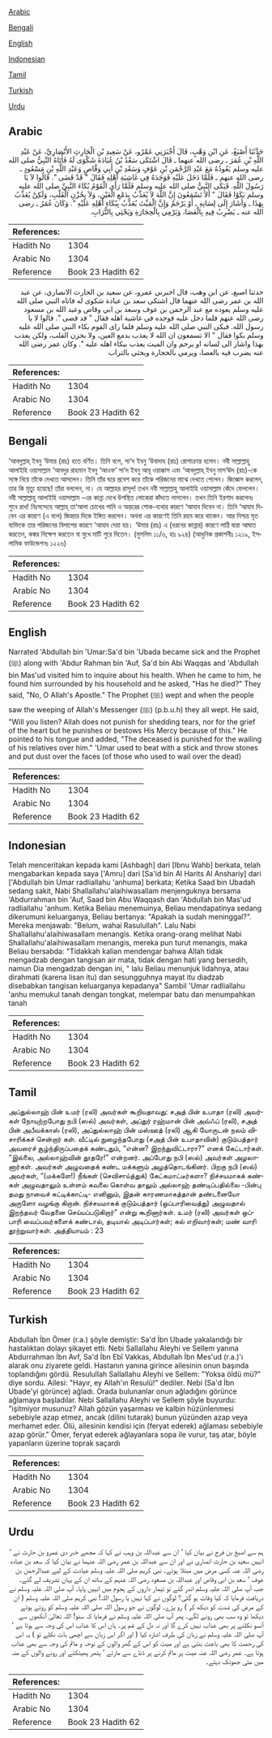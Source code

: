 [Arabic](#arabic)

[Bengali](#bengali)

[English](#english)

[Indonesian](#indonesian)

[Tamil](#tamil)

[Turkish](#turkish)

[Urdu](#urdu)

## Arabic


<div dir="rtl" lang="ar" style={{fontSize:'larger',backgroundColor:'#f8f9fa',padding:20}}>
حَدَّثَنَا أَصْبَغُ، عَنِ ابْنِ وَهْبٍ، قَالَ أَخْبَرَنِي عَمْرٌو، عَنْ سَعِيدِ بْنِ الْحَارِثِ الأَنْصَارِيِّ، عَنْ عَبْدِ اللَّهِ بْنِ عُمَرَ ـ رضى الله عنهما ـ قَالَ اشْتَكَى سَعْدُ بْنُ عُبَادَةَ شَكْوَى لَهُ فَأَتَاهُ النَّبِيُّ صلى الله عليه وسلم يَعُودُهُ مَعَ عَبْدِ الرَّحْمَنِ بْنِ عَوْفٍ وَسَعْدِ بْنِ أَبِي وَقَّاصٍ وَعَبْدِ اللَّهِ بْنِ مَسْعُودٍ ـ رضى الله عنهم ـ فَلَمَّا دَخَلَ عَلَيْهِ فَوَجَدَهُ فِي غَاشِيَةِ أَهْلِهِ فَقَالَ ‏"‏ قَدْ قَضَى ‏"‏‏.‏ قَالُوا لاَ يَا رَسُولَ اللَّهِ‏.‏ فَبَكَى النَّبِيُّ صلى الله عليه وسلم فَلَمَّا رَأَى الْقَوْمُ بُكَاءَ النَّبِيِّ صلى الله عليه وسلم بَكَوْا فَقَالَ ‏"‏ أَلاَ تَسْمَعُونَ إِنَّ اللَّهَ لاَ يُعَذِّبُ بِدَمْعِ الْعَيْنِ، وَلاَ بِحُزْنِ الْقَلْبِ، وَلَكِنْ يُعَذِّبُ بِهَذَا ـ وَأَشَارَ إِلَى لِسَانِهِ ـ أَوْ يَرْحَمُ وَإِنَّ الْمَيِّتَ يُعَذَّبُ بِبُكَاءِ أَهْلِهِ عَلَيْهِ ‏"‏‏.‏ وَكَانَ عُمَرُ ـ رضى الله عنه ـ يَضْرِبُ فِيهِ بِالْعَصَا، وَيَرْمِي بِالْحِجَارَةِ وَيَحْثِي بِالتُّرَابِ‏.‏
</div>
<div style={{backgroundColor:'#f8f9fa',padding:20, marginBottom: 10}}><table> <thead> <tr> <th>References:</th> <th></th> </tr> </thead> <tbody><tr><td>Hadith No</td><td>1304</td></tr><tr><td>Arabic No</td><td>1304</td></tr><tr><td>Reference</td><td>Book 23 Hadith 62</td></tr></tbody></table></div>


<div dir="rtl" lang="ar" style={{fontSize:'larger',backgroundColor:'#f8f9fa',padding:20}}>
حدثنا اصبغ، عن ابن وهب، قال اخبرني عمرو، عن سعيد بن الحارث الانصاري، عن عبد الله بن عمر رضى الله عنهما قال اشتكى سعد بن عبادة شكوى له فاتاه النبي صلى الله عليه وسلم يعوده مع عبد الرحمن بن عوف وسعد بن ابي وقاص وعبد الله بن مسعود رضى الله عنهم فلما دخل عليه فوجده في غاشية اهله فقال " قد قضى ". قالوا لا يا رسول الله. فبكى النبي صلى الله عليه وسلم فلما راى القوم بكاء النبي صلى الله عليه وسلم بكوا فقال " الا تسمعون ان الله لا يعذب بدمع العين، ولا بحزن القلب، ولكن يعذب بهذا واشار الى لسانه او يرحم وان الميت يعذب ببكاء اهله عليه ". وكان عمر رضى الله عنه يضرب فيه بالعصا، ويرمي بالحجارة ويحثي بالتراب
</div>
<div style={{backgroundColor:'#f8f9fa',padding:20, marginBottom: 10}}><table> <thead> <tr> <th>References:</th> <th></th> </tr> </thead> <tbody><tr><td>Hadith No</td><td>1304</td></tr><tr><td>Arabic No</td><td>1304</td></tr><tr><td>Reference</td><td>Book 23 Hadith 62</td></tr></tbody></table></div>

## Bengali


<div dir="ltr" lang="bn" style={{fontSize:'larger',backgroundColor:'#f8f9fa',padding:20}}>
‘আবদুল্লাহ্ ইবনু ‘উমার (রাঃ) হতে বর্ণিত। তিনি বলে, সা‘দ ইবনু ‘উবাদাহ (রাঃ) রোগাক্রান্ত হলেন। নবী সাল্লাল্লাহু আলাইহি ওয়াসাল্লাম ‘আবদুর রাহমান ইবনু ‘আওফ‘ সা‘দ ইবনু আবূ ওয়াক্কাস এবং ‘আবদুল্লাহ্ ইবনু মাস‘ঊদ (রাঃ)-কে সঙ্গে নিয়ে তাঁকে দেখতে আসলেন। তিনি তাঁর ঘরে প্রবেশ করে তাঁকে পরিজনের মাঝে দেখতে পেলেন। জিজ্ঞেস করলেন, তার কি মৃত্যু হয়েছে! তাঁরা বললেন, না। হে আল্লাহর রাসূল! তখন নবী সাল্লাল্লাহু আলাইহি ওয়াসাল্লাম কেঁদে ফেললেন। নবী সাল্লাল্লাহু আলাইহি ওয়াসাল্লাম -এর কান্না দেখে উপস্থিত লোকেরা কাঁদতে লাগলেন। তখন তিনি ইরশাদ করলেনঃ শুনে রাখ! নিঃসন্দেহে আল্লাহ্ তা‘আলা চোখের পানি ও অন্তরের শোক-ব্যথার কারণে ‘আযাব দিবেন না। তিনি ‘আযাব দিবেন এর কারণে (এ বলে) জিহ্বার দিকে ইঙ্গিত করলেন। অথবা এর কারণেই তিনি রহম করে থাকেন। আর নিশ্চয় মৃত ব্যক্তিকে তার পরিজনের বিলাপের কারণে ‘আযাব দেয়া হয়। ‘উমার (রাঃ) এ (ধরনের কান্নার) কারণে লাঠি দ্বারা আঘাত করতেন, কঙ্কর নিক্ষেপ করতেন বা মুখে মাটি পুরে দিতেন। (মুসলিম ১১/৬, হাঃ ৯২৪) (আধুনিক প্রকাশনীঃ ১২১৯, ইসলামিক ফাউন্ডেশনঃ ১২২৬)
</div>
<div style={{backgroundColor:'#f8f9fa',padding:20, marginBottom: 10}}><table> <thead> <tr> <th>References:</th> <th></th> </tr> </thead> <tbody><tr><td>Hadith No</td><td>1304</td></tr><tr><td>Arabic No</td><td>1304</td></tr><tr><td>Reference</td><td>Book 23 Hadith 62</td></tr></tbody></table></div>

## English


<div dir="ltr" lang="en" style={{fontSize:'larger',backgroundColor:'#f8f9fa',padding:20}}>
Narrated 'Abdullah bin 'Umar:Sa'd bin 'Ubada became sick and the Prophet (ﷺ) along with 'Abdur Rahman bin 'Auf, Sa'd bin Abi Waqqas and 'Abdullah bin Mas'ud visited him to inquire about his health. When he came to him, he found him surrounded by his household and he asked, "Has he died?" They said, "No, O Allah's Apostle." The Prophet (ﷺ) wept and when the people saw the weeping of Allah's Messenger (ﷺ) (p.b.u.h) they all wept. He said, "Will you listen? Allah does not punish for shedding tears, nor for the grief of the heart but he punishes or bestows His Mercy because of this." He pointed to his tongue and added, "The deceased is punished for the wailing of his relatives over him." 'Umar used to beat with a stick and throw stones and put dust over the faces (of those who used to wail over the dead)
</div>
<div style={{backgroundColor:'#f8f9fa',padding:20, marginBottom: 10}}><table> <thead> <tr> <th>References:</th> <th></th> </tr> </thead> <tbody><tr><td>Hadith No</td><td>1304</td></tr><tr><td>Arabic No</td><td>1304</td></tr><tr><td>Reference</td><td>Book 23 Hadith 62</td></tr></tbody></table></div>

## Indonesian


<div dir="ltr" lang="id" style={{fontSize:'larger',backgroundColor:'#f8f9fa',padding:20}}>
Telah menceritakan kepada kami [Ashbagh] dari [Ibnu Wahb] berkata, telah mengabarkan kepada saya ['Amru] dari [Sa'id bin Al Harits Al Anshariy] dari ['Abdullah bin Umar radliallahu 'anhuma] berkata; Ketika Saad bin Ubadah sedang sakit, Nabi Shallallahu'alaihiwasallam menjenguknya bersama 'Abdurrahman bin 'Auf, Saad bin Abu Waqqash dan 'Abdullah bin Mas'ud radliallahu 'anhum. Ketika Beliau menemuinya, Beliau mendapatinya sedang dikerumuni keluarganya, Beliau bertanya: "Apakah ia sudah meninggal?". Mereka menjawab: "Belum, wahai Rasulullah". Lalu Nabi Shallallahu'alaihiwasallam menangis. Ketika orang-orang melihat Nabi Shallallahu'alaihiwasallam menangis, mereka pun turut menangis, maka Beliau bersabda: "Tidakkah kalian mendengar bahwa Allah tidak mengadzab dengan tangisan air mata, tidak dengan hati yang bersedih, namun Dia mengadzab dengan ini, " lalu Beliau menunjuk lidahnya, atau dirahmati (karena lisan itu) dan sesungguhnya mayat itu diadzab disebabkan tangisan keluarganya kepadanya" Sambil 'Umar radliallahu 'anhu memukul tanah dengan tongkat, melempar batu dan menumpahkan tanah
</div>
<div style={{backgroundColor:'#f8f9fa',padding:20, marginBottom: 10}}><table> <thead> <tr> <th>References:</th> <th></th> </tr> </thead> <tbody><tr><td>Hadith No</td><td>1304</td></tr><tr><td>Arabic No</td><td>1304</td></tr><tr><td>Reference</td><td>Book 23 Hadith 62</td></tr></tbody></table></div>

## Tamil


<div dir="ltr" lang="ta" style={{fontSize:'larger',backgroundColor:'#f8f9fa',padding:20}}>
அப்துல்லாஹ் பின் உமர் (ரலி) அவர்கள் கூறியதாவது: சஅத் பின் உபாதா (ரலி) அவர்கள் நோயுற்றபோது நபி (ஸல்) அவர்கள், அப்துர் ரஹ்மான் பின் அவ்ஃப் (ரலி), சஅத் பின் அபீவக்காஸ் (ரலி), அப்துல்லாஹ் பின் மஸ்ஊத் (ரலி) ஆகி யோருடன் நலம் விசாரிக்கச் சென்றார் கள். வீட்டில் நுழைந்தபோது (சஅத் பின் உபாதாவின்) குடும்பத்தார் அவரைச் சூழ்ந்திருப்பதைக் கண்டதும், “என்ன? இறந்துவிட்டாரா?” எனக் கேட்டார்கள். “இல்லை, அல்லாஹ்வின் தூதரே!” என்றனர். அப்போது நபி (ஸல்) அவர்கள் அழலானார்கள். அவர்கள் அழுவதைக் கண்ட மக்களும் அழத்தொடங்கினர். பிறகு நபி (ஸல்) அவர்கள், “(மக்களே!) நீங்கள் (செவிசாய்த்துக்) கேட்கமாட்டீர்களா? நிச்சயமாகக் கண்கள் அழுவதாலும் உள்ளம் கவலை கொள்வ தாலும் அல்லாஹ் தண்டிப்பதில்லை -பின்பு தமது நாவைச் சுட்டிக்காட்டி- எனினும், இதன் காரணமாகத்தான் தண்டனையோ அருளோ வழங்கு கிறான். நிச்சயமாகக் குடும்பத்தார் (ஒப்பாரிவைத்து) அழுவதால் இறந்தவர் வேதனை செய்யப்படுகிறார்” என்று கூறினார்கள். உமர் (ரலி) அவர்கள் ஒப்பாரி வைப்பவர்களைக் கண்டால், தடியால் அடிப்பார்கள்; கல் எறிவார்கள்; மண் வாரி தூற்றுவார்கள். அத்தியாயம் : 23
</div>
<div style={{backgroundColor:'#f8f9fa',padding:20, marginBottom: 10}}><table> <thead> <tr> <th>References:</th> <th></th> </tr> </thead> <tbody><tr><td>Hadith No</td><td>1304</td></tr><tr><td>Arabic No</td><td>1304</td></tr><tr><td>Reference</td><td>Book 23 Hadith 62</td></tr></tbody></table></div>

## Turkish


<div dir="ltr" lang="tr" style={{fontSize:'larger',backgroundColor:'#f8f9fa',padding:20}}>
Abdullah İbn Ömer (r.a.) şöyle demiştir: Sa'd İbn Ubade yakalandığı bir hastalıktan dolayı şikayet etti. Nebi Sallallahu Aleyhi ve Sellem yanına Abdurrahman İbn Avf, Sa'd İbn Ebî Vakkas, Abdullah İbn Mes'ud (r.a.)'ı alarak onu ziyarete geldi. Hastanın yanına girince ailesinin onun başında toplandığını gördü. Resulullah Sallallahu Aleyhi ve Sellem: "Yoksa öldü mü?" diye sordu. Ailesi: "Hayır, ey Allah'ın Resulü!" dediler. Nebi (Sa'd İbn Ubade'yi görünce) ağladı. Orada bulunanlar onun ağladığını görünce ağlamaya başladılar. Nebi Sallallahu Aleyhi ve Sellem şöyle buyurdu: "işitmiyor musunuz? Allah gözün yaşarması ve kalbin hüzünlenmesi sebebiyle azap etmez, ancak (dilini tutarak) bunun yüzünden azap veya merhamet eder. Ölü, ailesinin kendisi için (feryat ederek) ağlaması sebebiyle azap görür." Ömer, feryat ederek ağlayanlara sopa ile vurur, taş atar, böyle yapanların üzerine toprak saçardı
</div>
<div style={{backgroundColor:'#f8f9fa',padding:20, marginBottom: 10}}><table> <thead> <tr> <th>References:</th> <th></th> </tr> </thead> <tbody><tr><td>Hadith No</td><td>1304</td></tr><tr><td>Arabic No</td><td>1304</td></tr><tr><td>Reference</td><td>Book 23 Hadith 62</td></tr></tbody></table></div>

## Urdu


<div dir="rtl" lang="ur" style={{fontSize:'larger',backgroundColor:'#f8f9fa',padding:20}}>
ہم سے اصبغ بن فرج نے بیان کیا ‘ ان سے عبداللہ بن وہب نے کہا کہ مجھے خبر دی عمرو بن حارث نے ‘ انہیں سعید بن حارث انصاری نے اور ان سے عبداللہ بن عمر رضی اللہ عنہما نے بیان کیا کہ سعد بن عبادہ رضی اللہ عنہ کسی مرض میں مبتلا ہوئے۔ نبی کریم صلی اللہ علیہ وسلم عیادت کے لیے عبدالرحمٰن بن عوف ‘ سعد بن ابی وقاص اور عبداللہ بن مسعود رضی اللہ عنہم کے ساتھ ان کے یہاں تشریف لے گئے۔ جب آپ صلی اللہ علیہ وسلم اندر گئے تو تیمار داروں کے ہجوم میں انہیں پایا۔ آپ صلی اللہ علیہ وسلم نے دریافت فرمایا کہ کیا وفات ہو گئی؟ لوگوں نے کہا نہیں یا رسول اللہ! نبی کریم صلی اللہ علیہ وسلم ( ان کے مرض کی شدت کو دیکھ کر ) رو پڑے۔ لوگوں نے جو رسول اللہ صلی اللہ علیہ وسلم کو روتے ہوئے دیکھا تو وہ سب بھی رونے لگے۔ پھر آپ صلی اللہ علیہ وسلم نے فرمایا کہ سنو! اللہ تعالیٰ آنکھوں سے آنسو نکلنے پر بھی عذاب نہیں کرے گا اور نہ دل کے غم پر۔ ہاں اس کا عذاب اس کی وجہ سے ہوتا ہے ‘ آپ صلی اللہ علیہ وسلم نے زبان کی طرف اشارہ کیا ( اور اگر اس زبان سے اچھی بات نکلے تو ) یہ اس کی رحمت کا بھی باعث بنتی ہے اور میت کو اس کے گھر والوں کے نوحہ و ماتم کی وجہ سے بھی عذاب ہوتا ہے۔ عمر رضی اللہ عنہ میت پر ماتم کرنے پر ڈنڈے سے مارتے ‘ پتھر پھینکتے اور رونے والوں کے منہ میں مٹی جھونک دیتے۔
</div>
<div style={{backgroundColor:'#f8f9fa',padding:20, marginBottom: 10}}><table> <thead> <tr> <th>References:</th> <th></th> </tr> </thead> <tbody><tr><td>Hadith No</td><td>1304</td></tr><tr><td>Arabic No</td><td>1304</td></tr><tr><td>Reference</td><td>Book 23 Hadith 62</td></tr></tbody></table></div>